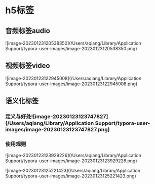 # h5标签

## 音频标签audio

![image-20230123120538350](/Users/aqiang/Library/Application Support/typora-user-images/image-20230123120538350.png)

## 视频标签video

![image-20230123122945008](/Users/aqiang/Library/Application Support/typora-user-images/image-20230123122945008.png)

## 语义化标签

### 定义与好处![image-20230123123747827](/Users/aqiang/Library/Application Support/typora-user-images/image-20230123123747827.png)

### 使用规则

![image-20230123123929226](/Users/aqiang/Library/Application Support/typora-user-images/image-20230123123929226.png)

![image-20230123125221423](/Users/aqiang/Library/Application Support/typora-user-images/image-20230123125221423.png)

